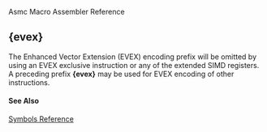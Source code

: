 Asmc Macro Assembler Reference

## {evex}

The Enhanced Vector Extension (EVEX) encoding prefix will be omitted by using an EVEX exclusive instruction or any of the extended SIMD registers. A preceding prefix **{evex}** may be used for EVEX encoding of other instructions.

#### See Also

[Symbols Reference](readme.md)
